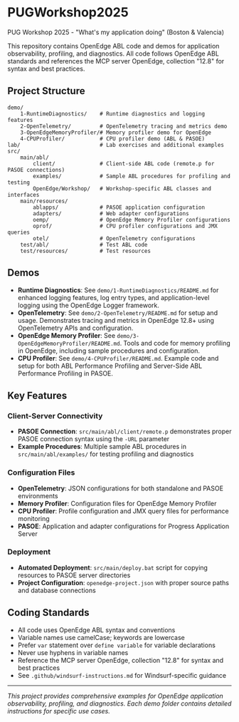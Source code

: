 # PUGWorkshop2025

PUG Workshop 2025 - "What's my application doing" (Boston & Valencia)

This repository contains OpenEdge ABL code and demos for application observability, profiling, and diagnostics. All code follows OpenEdge ABL standards and references the MCP server OpenEdge, collection "12.8" for syntax and best practices.

## Project Structure

```
demo/
	1-RuntimeDiagnostics/    # Runtime diagnostics and logging features
	2-OpenTelemetry/         # OpenTelemetry tracing and metrics demo
	3-OpenEdgeMemoryProfiler/# Memory profiler demo for OpenEdge
	4-CPUProfiler/           # CPU profiler demo (ABL & PASOE)
lab/                         # Lab exercises and additional examples
src/
	main/abl/
		client/              # Client-side ABL code (remote.p for PASOE connections)
		examples/            # Sample ABL procedures for profiling and testing
		OpenEdge/Workshop/   # Workshop-specific ABL classes and interfaces
	main/resources/
		ablapps/             # PASOE application configuration
		adapters/            # Web adapter configurations
		oemp/                # OpenEdge Memory Profiler configurations
		oprof/               # CPU profiler configurations and JMX queries
		otel/                # OpenTelemetry configurations
	test/abl/                # Test ABL code
	test/resources/          # Test resources
```

## Demos

- **Runtime Diagnostics**: See `demo/1-RuntimeDiagnostics/README.md` for enhanced logging features, log entry types, and application-level logging using the OpenEdge Logger framework.
- **OpenTelemetry**: See `demo/2-OpenTelemetry/README.md` for setup and usage. Demonstrates tracing and metrics in OpenEdge 12.8+ using OpenTelemetry APIs and configuration.
- **OpenEdge Memory Profiler**: See `demo/3-OpenEdgeMemoryProfiler/README.md`. Tools and code for memory profiling in OpenEdge, including sample procedures and configuration.
- **CPU Profiler**: See `demo/4-CPUProfiler/README.md`. Example code and setup for both ABL Performance Profiling and Server-Side ABL Performance Profiling in PASOE.

## Key Features

### Client-Server Connectivity
- **PASOE Connection**: `src/main/abl/client/remote.p` demonstrates proper PASOE connection syntax using the `-URL` parameter
- **Example Procedures**: Multiple sample ABL procedures in `src/main/abl/examples/` for testing profiling and diagnostics

### Configuration Files
- **OpenTelemetry**: JSON configurations for both standalone and PASOE environments
- **Memory Profiler**: Configuration files for OpenEdge Memory Profiler
- **CPU Profiler**: Profile configuration and JMX query files for performance monitoring
- **PASOE**: Application and adapter configurations for Progress Application Server

### Deployment
- **Automated Deployment**: `src/main/deploy.bat` script for copying resources to PASOE server directories
- **Project Configuration**: `openedge-project.json` with proper source paths and database connections

## Coding Standards

- All code uses OpenEdge ABL syntax and conventions
- Variable names use camelCase; keywords are lowercase
- Prefer `var` statement over `define variable` for variable declarations
- Never use hyphens in variable names
- Reference the MCP server OpenEdge, collection "12.8" for syntax and best practices
- See `.github/windsurf-instructions.md` for Windsurf-specific guidance

---
_This project provides comprehensive examples for OpenEdge application observability, profiling, and diagnostics. Each demo folder contains detailed instructions for specific use cases._
